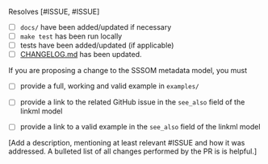 Resolves [#ISSUE, #ISSUE]

- [ ] `docs/` have been added/updated if necessary
- [ ] `make test` has been run locally
- [ ] tests have been added/updated (if applicable)
- [ ] [CHANGELOG.md](https://github.com/mapping-commons/sssom/blob/master/CHANGELOG.md) has been updated.

If you are proposing a change to the SSSOM metadata model, you must 

- [ ] provide a full, working and valid example in `examples/`
- [ ] provide a link to the related GitHub issue in the `see_also` field of the linkml model
- [ ] provide a link to a valid example in the `see_also` field of the linkml model


[Add a description, mentioning at least relevant #ISSUE and how it was addressed. A bulleted list of all changes performed by the PR is is helpful.]

